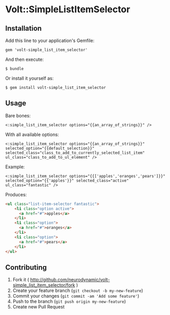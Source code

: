 # Volt::SimpleListItemSelector

## Installation

Add this line to your application's Gemfile:

    gem 'volt-simple_list_item_selector'

And then execute:

    $ bundle

Or install it yourself as:

    $ gem install volt-simple_list_item_selector

## Usage

Bare bones:
```
<:simple_list_item_selector options="{{an_array_of_strings}}" />
```


With all available options:
```
<:simple_list_item_selector options="{{an_array_of_strings}}" selected_option="{{default_selection}}" selected_class="class_to_add_to_currently_selected_list_item" ul_class="class_to_add_to_ul_element" />
```


Example:
```
<:simple_list_item_selector options="{{['apples','oranges','pears']}}" selected_option="{{'apples'}}" selected_class="active" ul_class="fantastic" />
```

Produces:
```html
<ul class="list-item-selector fantastic">
    <li class="option active">
      <a href="#">apples</a>
    </li>
    <li class="option">
      <a href="#">oranges</a>
    </li>
    <li class="option">
      <a href="#">pears</a>
    </li>
</ul>
```

## Contributing

1. Fork it ( http://github.com/neurodynamic/volt-simple_list_item_selector/fork )
2. Create your feature branch (`git checkout -b my-new-feature`)
3. Commit your changes (`git commit -am 'Add some feature'`)
4. Push to the branch (`git push origin my-new-feature`)
5. Create new Pull Request
